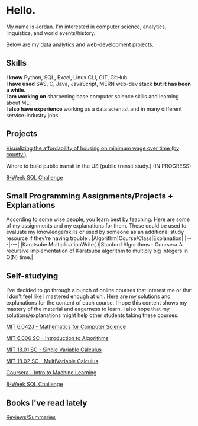 # Hello.

My name is Jordan. I'm interested in computer science, analytics, linguistics, and world events/history.

Below are my data analytics and web-development projects.
## Skills
**I know** Python, SQL, Excel, Linux CLI, GIT, GitHub. <br>
**I have used** SAS, C, Java, JavaScript, MERN web-dev stack **but it has been a while.** <br>
**I am working on** sharpening base computer science skills and learning about ML. <br>
**I also have experience** working as a data scientist and in many different service-industry jobs.<br>

## Projects

[Visualizing the affordability of housing on minimum wage over time (by county.)](https://github.com/jmcgallia/mw_housing)

Where to build public transit in the US (public transit study.) (IN PROGRESS)

[8-Week SQL Challenge](https://github.com/jmcgallia/8-week-sql-challenge/tree/main)

## Small Programming Assignments/Projects + Explanations
According to some wise people, you learn best by teaching. Here are some of my assignments and my explanations for them. These could be used to evaluate my knowledge/skills or used by someone as an additional study resource if they're having trouble .
|Algorithm|Course/Class|Explanation|
|---|---|
|Karatsube MultiplicationWrite(.)|Stanford Algorithms - Coursera|A recursive implementation of Karatsuba algorithm to multiply big integers in O(N) time.|

## Self-studying
I've decided to go through a bunch of online courses that interest me or that I don't feel like I mastered enough at uni. Here are my solutions and explanations for the content of each course. I hope this content shows my mastery of the material and eagerness to learn. I also hope that my solutions/explanations might help other students taking these courses.

[MIT 6.042J - Mathematics for Computer Science]()

[MIT 6.006 SC - Introduction to Algorithms]()

[MIT 18.01 SC - Single Variable Calculus]()

[MIT 18.02 SC - MultiVariable Calculus]()

[Coursera - Intro to Machine Learning]()

[8-Week SQL Challenge](https://github.com/jmcgallia/8-week-sql-challenge/tree/main)



## Books I've read lately
[Reviews/Summaries](https://github.com/jmcgallia/book_reviews/tree/main#readme)


